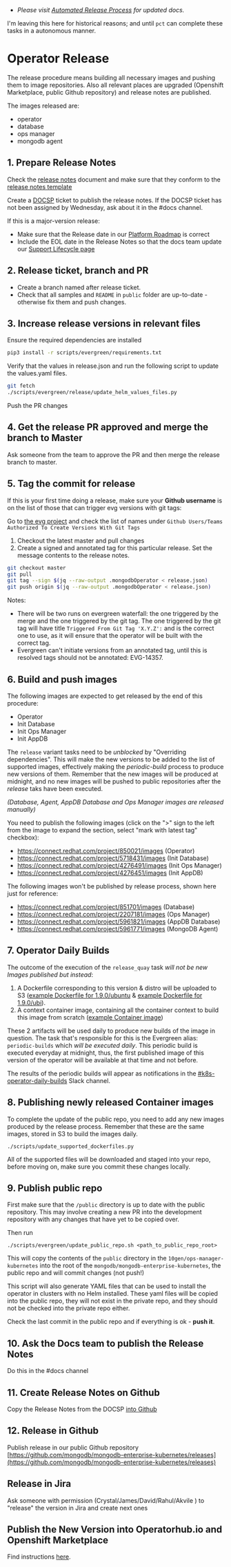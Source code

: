 * _Please visit [Automated Release Process](../../release.md) for updated docs._

I'm leaving this here for historical reasons; and until `pct` can complete these
tasks in a autonomous manner.

# Operator Release

The release procedure means building all necessary images and pushing them to
image repositories. Also all relevant places are upgraded (Openshift
Marketplace, public Github repository) and release notes are published.

The images released are:
- operator
- database
- ops manager
- mongodb agent


## 1. Prepare Release Notes

Check the [release notes](../../../RELEASE_NOTES.md) document and make sure that
they conform to the [release notes template](./release-notes-template.md)

Create a [DOCSP](https://jira.mongodb.org/secure/CreateIssue.jspa?issuetype=12507&pid=14181) ticket to publish the release notes. If the DOCSP ticket has not been assigned by
Wednesday, ask about it in the #docs channel.

If this is a major-version release:
* Make sure that the Release date in our [Platform Roadmap](https://docs.google.com/spreadsheets/d/1x5vfesgCaGJbFI07OPNRgOAxSIZIAxrJcRME8qjuvcw/edit#gid=0) is correct
* Include the EOL date in the Release Notes so
that the docs team update our [Support Lifecycle
page](https://docs.mongodb.com/kubernetes-operator/master/reference/support-lifecycle/#k8s-support-lifecycle)


## 2. Release ticket, branch and PR

* Create a branch named after release ticket.
* Check that all samples and `README` in `public` folder are up-to-date -
  otherwise fix them and push changes.

## 3. Increase release versions in relevant files

Ensure the required dependencies are installed
```bash
pip3 install -r scripts/evergreen/requirements.txt
```

Verify that the values in release.json and run the following script to update the values.yaml files.

```bash
git fetch
./scripts/evergreen/release/update_helm_values_files.py
```


Push the PR changes

## 4. Get the release PR approved and merge the branch to Master

Ask someone from the team to approve the PR and then merge the release branch to
master.

## 5. Tag the commit for release

If this is your first time doing a release, make sure your **Github username** is
on the list of those that can trigger evg versions with git tags:

Go to [the evg project](https://evergreen.mongodb.com/projects##ops-manager-kubernetes) and
check the list of names under `Github Users/Teams Authorized To Create Versions With Git Tags`

1. Checkout the latest master and pull changes
2. Create a signed and annotated tag for this particular release. Set the
   message contents to the release notes.

```bash
git checkout master
git pull
git tag --sign $(jq --raw-output .mongodbOperator < release.json)
git push origin $(jq --raw-output .mongodbOperator < release.json)
```

Notes:

* There will be two runs on evergreen waterfall: the one triggered by the merge
  and the one triggered by the git tag. The one triggered by the git tag will have
  title `Triggered From Git Tag 'X.Y.Z':` and is the correct one to use, as it
  will ensure that the operator will be built with the correct tag.
* Evergreen can't initiate versions from an annotated tag, until this is resolved
  tags should not be annotated: EVG-14357.

## 6. Build and push images

The following images are expected to get released by the end of this procedure:
* Operator
* Init Database
* Init Ops Manager
* Init AppDB

The `release` variant tasks need to be *unblocked* by "Overriding dependencies".
This will make the new versions to be added to the list of supported images,
effectively making the *periodic-build* process to produce new versions of them.
Remember that the new images will be produced at midnight, and no new images
will be pushed to public repositories after the *release* taks have been
executed.

*(Database, Agent, AppDB Database and Ops Manager images are released manually)*

You need to publish the following images (click on the ">" sign to the left from
 the image to expand the section, select "mark with latest tag" checkbox):

* https://connect.redhat.com/project/850021/images (Operator)
* https://connect.redhat.com/project/5718431/images (Init Database)
* https://connect.redhat.com/project/4276491/images (Init Ops Manager)
* https://connect.redhat.com/project/4276451/images (Init AppDB)

The following images won't be published by release process, shown here just for
reference:

* https://connect.redhat.com/project/851701/images (Database)
* https://connect.redhat.com/project/2207181/images (Ops Manager)
* https://connect.redhat.com/project/5961821/images (AppDB Database)
* https://connect.redhat.com/project/5961771/images (MongoDB Agent)


## 7. Operator Daily Builds

The outcome of the execution of the `release_quay`
task *will not be new Images published but instead*:

1. A Dockerfile corresponding to this version & distro will be uploaded to S3 ([example Dockerfile for 1.9.0/ubuntu](https://enterprise-operator-dockerfiles.s3.amazonaws.com/dockerfiles/mongodb-enterprise-operator/1.9.0/ubuntu/Dockerfile) & [example Dockerfile for 1.9.0/ubi](https://enterprise-operator-dockerfiles.s3.amazonaws.com/dockerfiles/mongodb-enterprise-operator/1.9.0/ubi/Dockerfile)).
2. A context container image, containing all the container context to build this image from scratch ([example Container image](https://quay.io/mongodb/mongodb-enterprise-operator:1.9.0-context))

These 2 artifacts will be used daily to produce new builds of the image in
question. The task that's responsible for this is the Evergreen alias:
`periodic-builds` which *will be executed daily*. This periodic build is
executed everyday at midnight, thus, the first published image of this version
of the operator will be available at that time and not before.

The results of the periodic builds will appear as notifications in the
[#k8s-operator-daily-builds](https://mongodb.slack.com/archives/C01HYH2KUJ1)
Slack channel.

## 8. Publishing newly released Container images

To complete the update of the public repo, you need to add any new images
produced by the release process. Remember that these are the same images,
stored in S3 to build the images daily.

    ./scripts/update_supported_dockerfiles.py

All of the supported files will be downloaded and staged into your repo, before
moving on, make sure you commit these changes locally.

## 9. Publish public repo

First make sure that the `/public` directory is up to date with the public
repository. This may involve creating a new PR into the development repository
with any changes that have yet to be copied over.

Then run

    ./scripts/evergreen/update_public_repo.sh <path_to_public_repo_root>

This will copy the contents of the `public` directory in the
`10gen/ops-manager-kubernetes` into the root of the
`mongodb/mongodb-enterprise-kubernetes`, the public repo and will commit changes
(not push!)

This script will also generate YAML files that can be used to install
the operator in clusters with no Helm installed. These yaml files will
be copied into the public repo, they will not exist in the private
repo, and they should not be checked into the private repo either.

Check the last commit in the public repo and if everything is ok - **push it**.

## 10. Ask the Docs team to publish the Release Notes
Do this in the #docs channel

## 11. Create Release Notes on Github
Copy the Release Notes from the DOCSP [into Github](https://github.com/mongodb/mongodb-enterprise-kubernetes/releases/new)

## 12. Release in Github

Publish release in our public Github repository
[https://github.com/mongodb/mongodb-enterprise-kubernetes/releases](https://github.com/mongodb/mongodb-enterprise-kubernetes/releases)

## Release in Jira

Ask someone with permission (Crystal/James/David/Rahul/Akvile ) to "release" the version in Jira and create next ones

## Publish the New Version into Operatorhub.io and Openshift Marketplace

Find instructions [here](publishing-to-marketplaces.md).
